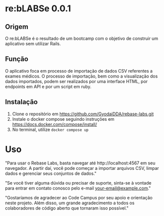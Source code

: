 # re:bLABSe 0.0.1

## Origem
O re:bLABSe é o resultado de um bootcamp com o objetivo de construir um aplicativo sem utilizar Rails. 

## Função
 O aplicativo foca em processo de importação de dados CSV referentes a exames médicos. O processo de importação, bem como a visualização dos dados importados, podem ser realizados por uma interface HTML, por endpoints em API e por um script em ruby.

## Instalação

1. Clone o repositório em https://github.com/GyodaiDDA/rebase-labs.git
2. Instale o docker compose seguindo instruções em https://docs.docker.com/compose/install/
3. No terminal, utilize ```docker compose up```

# Uso
"Para usar o Rebase Labs, basta navegar até http://localhost:4567 em seu navegador. A partir daí, você pode começar a importar arquivos CSV, limpar dados e gerenciar seus conjuntos de dados."

"Se você tiver alguma dúvida ou precisar de suporte, sinta-se à vontade para entrar em contato conosco pelo e-mail your-email@example.com."

"Gostaríamos de agradecer ao Code Campus por seu apoio e orientação neste projeto. Além disso, um grande agradecimento a todos os colaboradores de código aberto que tornaram isso possível."